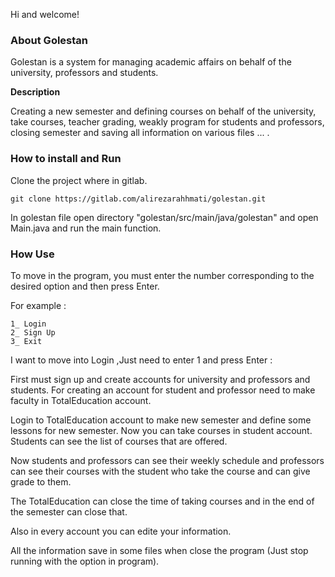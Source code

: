 Hi and welcome!

### **About Golestan**
Golestan is a system for managing academic affairs on behalf of the 
university, professors and students.

**Description**

Creating a new semester and defining courses on behalf of the university,
 take courses, teacher grading, weakly program for students and professors,
 closing semester and saving all information on various files ... .

### **How to install and Run**
Clone the project where in gitlab.

    git clone https://gitlab.com/alirezarahhmati/golestan.git

In golestan file open directory "golestan/src/main/java/golestan" and open Main.java 
and run the main function.

### **How Use**
To move in the program, you must enter the number corresponding to the desired option and then press Enter.

For example :

    1_ Login
    2_ Sign Up
    3_ Exit
I want to move into Login ,Just need to enter 1 and press Enter :

First must sign up and create accounts for university and professors and students.
For creating an account for student and professor need to make faculty in TotalEducation
account.

Login to TotalEducation account to make new semester and define some lessons for new semester.
Now you can take courses in student account. Students can see the list of courses that are  offered.


Now students and professors can see their weekly schedule and professors can see their courses 
with the student who take the course and can give grade to them.

The TotalEducation can close the time of taking courses and in the end of the semester can close that.

Also in every account you can edite your information.

All the information save in some files when close the program (Just stop running with the option in program).
